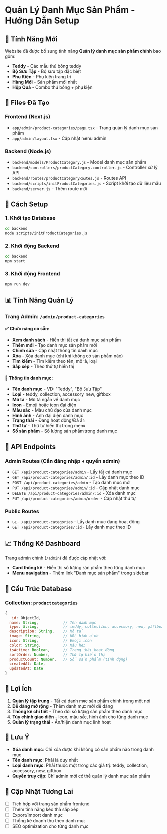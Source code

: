 # Quản Lý Danh Mục Sản Phẩm - Hướng Dẫn Setup

## 🎯 Tính Năng Mới

Website đã được bổ sung tính năng **Quản lý danh mục sản phẩm chính** bao gồm:
- **Teddy** - Các mẫu thú bông teddy
- **Bộ Sưu Tập** - Bộ sưu tập đặc biệt
- **Phụ Kiện** - Phụ kiện trang trí
- **Hàng Mới** - Sản phẩm mới nhất
- **Hộp Quà** - Combo thú bông + phụ kiện

## 📁 Files Đã Tạo

### Frontend (Next.js)
- `app/admin/product-categories/page.tsx` - Trang quản lý danh mục sản phẩm
- `app/admin/layout.tsx` - Cập nhật menu admin

### Backend (Node.js)
- `backend/models/ProductCategory.js` - Model danh mục sản phẩm
- `backend/controllers/productCategory.controller.js` - Controller xử lý API
- `backend/routes/productCategoryRoutes.js` - Routes API
- `backend/scripts/initProductCategories.js` - Script khởi tạo dữ liệu mẫu
- `backend/server.js` - Thêm route mới

## 🚀 Cách Setup

### 1. Khởi tạo Database
```bash
cd backend
node scripts/initProductCategories.js
```

### 2. Khởi động Backend
```bash
cd backend
npm start
```

### 3. Khởi động Frontend
```bash
npm run dev
```

## 📊 Tính Năng Quản Lý

### Trang Admin: `/admin/product-categories`

#### ✅ Chức năng có sẵn:
- **Xem danh sách** - Hiển thị tất cả danh mục sản phẩm
- **Thêm mới** - Tạo danh mục sản phẩm mới
- **Chỉnh sửa** - Cập nhật thông tin danh mục
- **Xóa** - Xóa danh mục (chỉ khi không có sản phẩm nào)
- **Tìm kiếm** - Tìm kiếm theo tên, mô tả, loại
- **Sắp xếp** - Theo thứ tự hiển thị

#### 🎨 Thông tin danh mục:
- **Tên danh mục** - VD: "Teddy", "Bộ Sưu Tập"
- **Loại** - teddy, collection, accessory, new, giftbox
- **Mô tả** - Mô tả ngắn về danh mục
- **Icon** - Emoji hoặc icon đại diện
- **Màu sắc** - Màu chủ đạo của danh mục
- **Hình ảnh** - Ảnh đại diện danh mục
- **Trạng thái** - Đang hoạt động/Đã ẩn
- **Thứ tự** - Thứ tự hiển thị trong menu
- **Số sản phẩm** - Số lượng sản phẩm trong danh mục

## 🔗 API Endpoints

### Admin Routes (Cần đăng nhập + quyền admin)
- `GET /api/product-categories/admin` - Lấy tất cả danh mục
- `GET /api/product-categories/admin/:id` - Lấy danh mục theo ID
- `POST /api/product-categories/admin` - Tạo danh mục mới
- `PUT /api/product-categories/admin/:id` - Cập nhật danh mục
- `DELETE /api/product-categories/admin/:id` - Xóa danh mục
- `PUT /api/product-categories/admin/order` - Cập nhật thứ tự

### Public Routes
- `GET /api/product-categories` - Lấy danh mục đang hoạt động
- `GET /api/product-categories/:id` - Lấy danh mục theo ID

## 📈 Thống Kê Dashboard

Trang admin chính (`/admin`) đã được cập nhật với:
- **Card thống kê** - Hiển thị số lượng sản phẩm theo từng danh mục
- **Menu navigation** - Thêm link "Danh mục sản phẩm" trong sidebar

## 🔧 Cấu Trúc Database

### Collection: `productcategories`
```javascript
{
  _id: ObjectId,
  name: String,           // Tên danh mục
  type: String,           // teddy, collection, accessory, new, giftbox
  description: String,    // Mô tả
  image: String,          // URL hình ảnh
  icon: String,           // Emoji icon
  color: String,          // Màu hex
  isActive: Boolean,      // Trạng thái hoạt động
  sortOrder: Number,      // Thứ tự hiển thị
  productCount: Number,   // Số sản phẩm (tính động)
  createdAt: Date,
  updatedAt: Date
}
```

## 🎯 Lợi Ích

1. **Quản lý tập trung** - Tất cả danh mục sản phẩm chính trong một nơi
2. **Dễ dàng mở rộng** - Thêm danh mục mới dễ dàng
3. **Thống kê chi tiết** - Theo dõi số lượng sản phẩm theo danh mục
4. **Tùy chỉnh giao diện** - Icon, màu sắc, hình ảnh cho từng danh mục
5. **Quản lý trạng thái** - Ẩn/hiện danh mục linh hoạt

## 🚨 Lưu Ý

- **Xóa danh mục**: Chỉ xóa được khi không có sản phẩm nào trong danh mục
- **Tên danh mục**: Phải là duy nhất
- **Loại danh mục**: Phải thuộc một trong các giá trị: teddy, collection, accessory, new, giftbox
- **Quyền truy cập**: Chỉ admin mới có thể quản lý danh mục sản phẩm

## 🔄 Cập Nhật Tương Lai

- [ ] Tích hợp với trang sản phẩm frontend
- [ ] Thêm tính năng kéo thả sắp xếp
- [ ] Export/Import danh mục
- [ ] Thống kê doanh thu theo danh mục
- [ ] SEO optimization cho từng danh mục